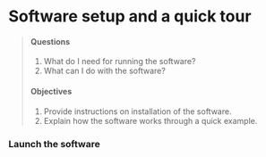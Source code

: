 # Software setup and a quick tour

> #### Questions
> 
> 1.   What do I need for running the software?
> 2.   What can I do with the software?
> 
> #### Objectives
> 
> 1.   Provide instructions on installation of the software.
> 2.   Explain how the software works through a quick example.

### Launch the software 